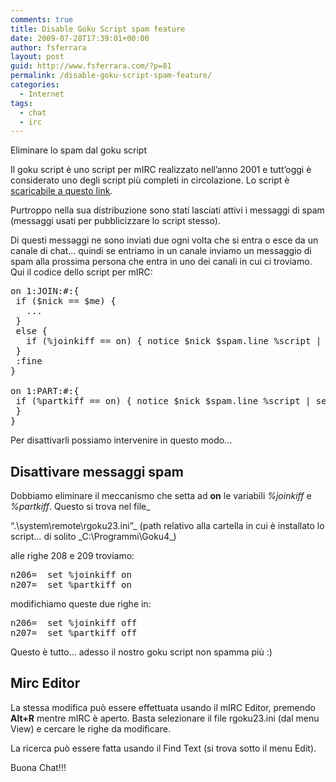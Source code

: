 ```yaml
---
comments: true
title: Disable Goku Script spam feature
date: 2009-07-28T17:39:01+00:00
author: fsferrara
layout: post
guid: http://www.fsferrara.com/?p=81
permalink: /disable-goku-script-spam-feature/
categories:
  - Internet
tags:
  - chat
  - irc
---
```

Eliminare lo spam dal goku script

Il goku script è uno script per mIRC realizzato nell’anno 2001 e tutt’oggi è considerato uno degli script più completi in circolazione. Lo script è [scaricabile a questo link](/portfolio/goku-script/).

Purtroppo nella sua distribuzione sono stati lasciati attivi i messaggi di spam (messaggi usati per pubblicizzare lo script stesso).

Di questi messaggi ne sono inviati due ogni volta che si entra o esce da un canale di chat&#8230; quindi se entriamo in un canale inviamo un messaggio di spam alla prossima persona che entra in uno dei canali in cui ci troviamo. Qui il codice dello script per mIRC:

<!--more-->

<pre lang="shell">on 1:JOIN:#:{
 if ($nick == $me) {
   ...
 }
 else {
   if (%joinkiff == on) { notice $nick $spam.line %script | set %joinkiff off }
 }
 :fine
}

on 1:PART:#:{
 if (%partkiff == on) { notice $nick $spam.line %script | set %partkiff off }
 }
}</pre>

Per disattivarli possiamo intervenire in questo modo&#8230;

## Disattivare messaggi spam

Dobbiamo eliminare il meccanismo che setta ad **on** le variabili _%joinkiff_ e _%partkiff_. Questo si trova nel file_

&#8220;.\system\remote\rgoku23.ini&#8221;_ (path relativo alla cartella in cui è installato lo script&#8230; di solito _C:\Programmi\Goku4\_)

alle righe 208 e 209 troviamo:

<pre>n206=  set %joinkiff on
n207=  set %partkiff on</pre>

modifichiamo queste due righe in:

<pre>n206=  set %joinkiff off
n207=  set %partkiff off</pre>

Questo è tutto&#8230; adesso il nostro goku script non spamma più :)

## Mirc Editor

La stessa modifica può essere effettuata usando il mIRC Editor, premendo **Alt+R** mentre mIRC è aperto. Basta selezionare il file rgoku23.ini (dal menu View) e cercare le righe da modificare.

La ricerca può essere fatta usando il Find Text (si trova sotto il menu Edit).

Buona Chat!!!
